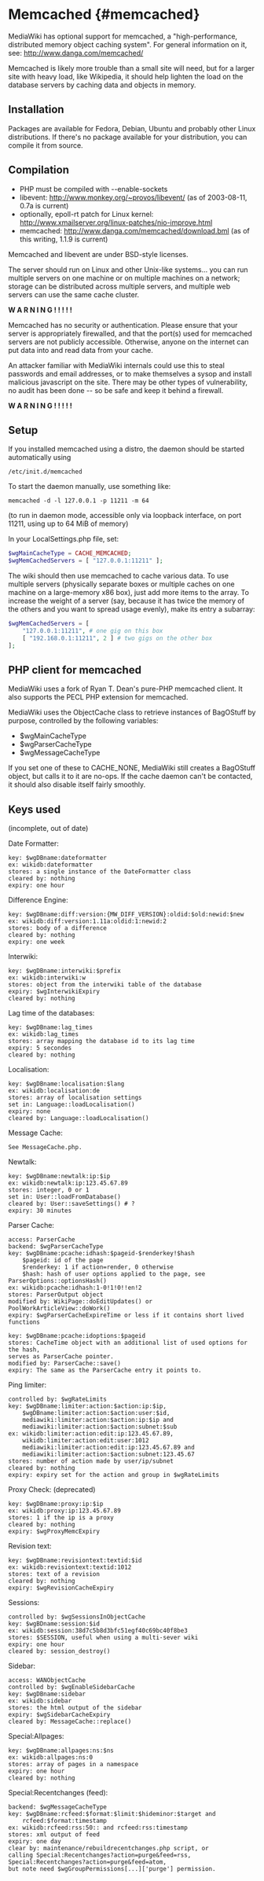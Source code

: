 Memcached {#memcached}
====================================

MediaWiki has optional support for memcached, a "high-performance,
distributed memory object caching system". For general information
on it, see: <http://www.danga.com/memcached/>

Memcached is likely more trouble than a small site will need, but
for a larger site with heavy load, like Wikipedia, it should help
lighten the load on the database servers by caching data and objects
in memory.

Installation
--------------------------------

Packages are available for Fedora, Debian, Ubuntu and probably other
Linux distributions. If there's no package available for your
distribution, you can compile it from source.

Compilation
--------------------------------

* PHP must be compiled with --enable-sockets
* libevent: <http://www.monkey.org/~provos/libevent/>
  (as of 2003-08-11, 0.7a is current)
* optionally, epoll-rt patch for Linux kernel:
  <http://www.xmailserver.org/linux-patches/nio-improve.html>
* memcached: <http://www.danga.com/memcached/download.bml>
  (as of this writing, 1.1.9 is current)

Memcached and libevent are under BSD-style licenses.

The server should run on Linux and other Unix-like systems... you
can run multiple servers on one machine or on multiple machines on
a network; storage can be distributed across multiple servers, and
multiple web servers can use the same cache cluster.

**W A R N I N G ! ! ! ! !**

Memcached has no security or authentication. Please ensure that your
server is appropriately firewalled, and that the port(s) used for
memcached servers are not publicly accessible. Otherwise, anyone on
the internet can put data into and read data from your cache.

An attacker familiar with MediaWiki internals could use this to steal
passwords and email addresses, or to make themselves a sysop and
install malicious javascript on the site. There may be other types
of vulnerability, no audit has been done -- so be safe and keep it
behind a firewall.

**W A R N I N G ! ! ! ! !**

Setup
--------------------------------

If you installed memcached using a distro, the daemon should be started
automatically using

	/etc/init.d/memcached

To start the daemon manually, use something like:

	memcached -d -l 127.0.0.1 -p 11211 -m 64

(to run in daemon mode, accessible only via loopback interface,
on port 11211, using up to 64 MiB of memory)

In your LocalSettings.php file, set:

```php
$wgMainCacheType = CACHE_MEMCACHED;
$wgMemCachedServers = [ "127.0.0.1:11211" ];
```

The wiki should then use memcached to cache various data. To use
multiple servers (physically separate boxes or multiple caches
on one machine on a large-memory x86 box), just add more items
to the array. To increase the weight of a server (say, because
it has twice the memory of the others and you want to spread
usage evenly), make its entry a subarray:

```php
$wgMemCachedServers = [
	"127.0.0.1:11211", # one gig on this box
	[ "192.168.0.1:11211", 2 ] # two gigs on the other box
];
```

PHP client for memcached
--------------------------------

MediaWiki uses a fork of Ryan T. Dean's pure-PHP memcached client.
It also supports the PECL PHP extension for memcached.

MediaWiki uses the ObjectCache class to retrieve instances of
BagOStuff by purpose, controlled by the following variables:
* $wgMainCacheType
* $wgParserCacheType
* $wgMessageCacheType

If you set one of these to CACHE_NONE, MediaWiki still creates a
BagOStuff object, but calls it to it are no-ops. If the cache daemon
can't be contacted, it should also disable itself fairly smoothly.

Keys used
--------------------------------

(incomplete, out of date)

Date Formatter:

	key: $wgDBname:dateformatter
	ex: wikidb:dateformatter
	stores: a single instance of the DateFormatter class
	cleared by: nothing
	expiry: one hour

Difference Engine:

	key: $wgDBname:diff:version:{MW_DIFF_VERSION}:oldid:$old:newid:$new
	ex: wikidb:diff:version:1.11a:oldid:1:newid:2
	stores: body of a difference
	cleared by: nothing
	expiry: one week

Interwiki:

	key: $wgDBname:interwiki:$prefix
	ex: wikidb:interwiki:w
	stores: object from the interwiki table of the database
	expiry: $wgInterwikiExpiry
	cleared by: nothing

Lag time of the databases:

	key: $wgDBname:lag_times
	ex: wikidb:lag_times
	stores: array mapping the database id to its lag time
	expiry: 5 secondes
	cleared by: nothing

Localisation:

	key: $wgDBname:localisation:$lang
	ex: wikidb:localisation:de
	stores: array of localisation settings
	set in: Language::loadLocalisation()
	expiry: none
	cleared by: Language::loadLocalisation()

Message Cache:

	See MessageCache.php.

Newtalk:

	key: $wgDBname:newtalk:ip:$ip
	ex: wikidb:newtalk:ip:123.45.67.89
	stores: integer, 0 or 1
	set in: User::loadFromDatabase()
	cleared by: User::saveSettings() # ?
	expiry: 30 minutes

Parser Cache:

	access: ParserCache
	backend: $wgParserCacheType
	key: $wgDBname:pcache:idhash:$pageid-$renderkey!$hash
		$pageid: id of the page
		$renderkey: 1 if action=render, 0 otherwise
		$hash: hash of user options applied to the page, see ParserOptions::optionsHash()
	ex: wikidb:pcache:idhash:1-0!1!0!!en!2
	stores: ParserOutput object
	modified by: WikiPage::doEditUpdates() or PoolWorkArticleView::doWork()
	expiry: $wgParserCacheExpireTime or less if it contains short lived functions

	key: $wgDBname:pcache:idoptions:$pageid
	stores: CacheTime object with an additional list of used options for the hash,
    serves as ParserCache pointer.
	modified by: ParserCache::save()
	expiry: The same as the ParserCache entry it points to.

Ping limiter:

	controlled by: $wgRateLimits
	key: $wgDBname:limiter:action:$action:ip:$ip,
		$wgDBname:limiter:action:$action:user:$id,
		mediawiki:limiter:action:$action:ip:$ip and
		mediawiki:limiter:action:$action:subnet:$sub
	ex: wikidb:limiter:action:edit:ip:123.45.67.89,
		wikidb:limiter:action:edit:user:1012
		mediawiki:limiter:action:edit:ip:123.45.67.89 and
		mediawiki:limiter:action:$action:subnet:123.45.67
	stores: number of action made by user/ip/subnet
	cleared by: nothing
	expiry: expiry set for the action and group in $wgRateLimits


Proxy Check: (deprecated)

	key: $wgDBname:proxy:ip:$ip
	ex: wikidb:proxy:ip:123.45.67.89
	stores: 1 if the ip is a proxy
	cleared by: nothing
	expiry: $wgProxyMemcExpiry

Revision text:

	key: $wgDBname:revisiontext:textid:$id
	ex: wikidb:revisiontext:textid:1012
	stores: text of a revision
	cleared by: nothing
	expiry: $wgRevisionCacheExpiry

Sessions:

	controlled by: $wgSessionsInObjectCache
	key: $wgBDname:session:$id
	ex: wikidb:session:38d7c5b8d3bfc51egf40c69bc40f8be3
	stores: $SESSION, useful when using a multi-sever wiki
	expiry: one hour
	cleared by: session_destroy()

Sidebar:

	access: WANObjectCache
	controlled by: $wgEnableSidebarCache
	key: $wgDBname:sidebar
	ex: wikidb:sidebar
	stores: the html output of the sidebar
	expiry: $wgSidebarCacheExpiry
	cleared by: MessageCache::replace()

Special:Allpages:

	key: $wgDBname:allpages:ns:$ns
	ex: wikidb:allpages:ns:0
	stores: array of pages in a namespace
	expiry: one hour
	cleared by: nothing

Special:Recentchanges (feed):

	backend: $wgMessageCacheType
	key: $wgDBname:rcfeed:$format:$limit:$hideminor:$target and
		rcfeed:$format:timestamp
	ex: wikidb:rcfeed:rss:50:: and rcfeed:rss:timestamp
	stores: xml output of feed
	expiry: one day
	clear by: maintenance/rebuildrecentchanges.php script, or
	calling Special:Recentchanges?action=purge&feed=rss,
	Special:Recentchanges?action=purge&feed=atom,
	but note need $wgGroupPermissions[...]['purge'] permission.
